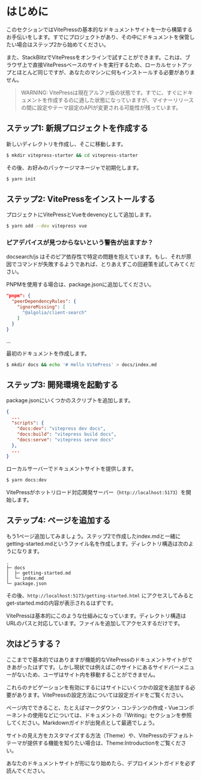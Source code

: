 # はじめに

このセクションではVitePressの基本的なドキュメントサイトを一から構築するお手伝いをします。すでにプロジェクトがあり、その中にドキュメントを保管したい場合はステップ2から始めてください。

また、StackBlitzでVitePressをオンラインで試すことができます。これは、ブラウザ上で直接VitePressベースのサイトを実行するため、ローカルセットアップとほとんど同じですが、あなたのマシンに何もインストールする必要がありません。

> WARNING: VitePressは現在アルファ版の状態です。すでに、すぐにドキュメントを作成するのに適した状態になっていますが、マイナーリリースの間に設定やテーマ設定のAPIが変更される可能性が残っています。

## ステップ1: 新規プロジェクトを作成する

新しいディレクトリを作成し、そこに移動します。

```sh
$ mkdir vitepress-starter && cd vitepress-starter
```

その後、お好みのパッケージマネージャで初期化します。

```sh
$ yarn init
```

## ステップ2: VitePressをインストールする

プロジェクトにVitePressとVueをdevencyとして追加します。

```sh
$ yarn add --dev vitepress vue
```

### ピアデバイスが見つからないという警告が出ますか？

docsearch/js はそのピア依存性で特定の問題を抱えています。もし、それが原因でコマンドが失敗するようであれば、とりあえずこの回避策を試してみてください。

PNPMを使用する場合は、package.jsonに追加してください。

```json
"pnpm": {
  "peerDependencyRules": {
    "ignoreMissing": [
      "@algolia/client-search"
    ]
  }
}
```

...


最初のドキュメントを作成します。

```sh
$ mkdir docs && echo '# Hello VitePress' > docs/index.md
```

## ステップ3: 開発環境を起動する

package.jsonにいくつかのスクリプトを追加します。

```json
{
  ...
  "scripts": {
    "docs:dev": "vitepress dev docs",
    "docs:build": "vitepress build docs",
    "docs:serve": "vitepress serve docs"
  },
  ...
}
```

ローカルサーバーでドキュメントサイトを提供します。

```sh
$ yarn docs:dev
```

VitePressがホットリロード対応開発サーバー（`http://localhost:5173`）を開始します。

## ステップ4: ページを追加する

もう1ページ追加してみましょう。ステップ2で作成したindex.mdと一緒にgetting-started.mdというファイル名を作成します。ディレクトリ構造は次のようになります。

```
.
├─ docs
│  ├─ getting-started.md
│  └─ index.md
└─ package.json
```

その後、`http://localhost:5173/getting-started.html` にアクセスしてみるとget-started.mdの内容が表示されるはずです。

VitePressは基本的にこのような仕組みになっています。ディレクトリ構造はURLのパスと対応しています。ファイルを追加してアクセスするだけです。

## 次はどうする？

ここまでで基本的ではありますが機能的なVitePressのドキュメントサイトができあがったはずです。しかし現状では例えばこのサイトにあるサイドバーメニューがないため、ユーザはサイト内を移動することができません。

これらのナビゲーションを有効にするにはサイトにいくつかの設定を追加する必要があります。VitePressの設定方法については設定ガイドをご覧ください。

ページ内でできること、たとえばマークダウン・コンテンツの作成・Vueコンポーネントの使用などについては、ドキュメントの『Writing』セクションを参照してください。Markdownガイドが出発点として最適でしょう。

サイトの見え方をカスタマイズする方法（Theme）や、VitePressのデフォルトテーマが提供する機能を知りたい場合は、Theme:Introductionをご覧ください。

あなたのドキュメントサイトが形になり始めたら、デプロイメントガイドを必ず読んでください。